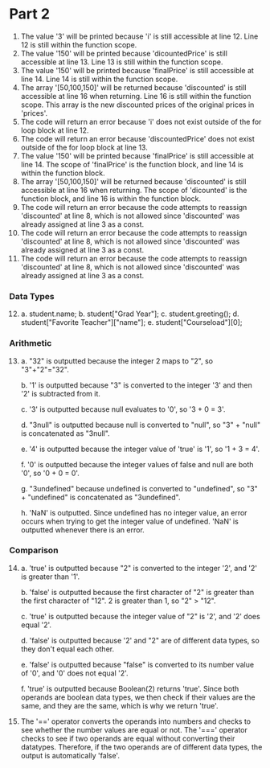 # Part 2
1. The value '3' will be printed because 'i' is still accessible at line 12. Line 12 is still within the function scope.
2. The value '150' will be printed because 'dicountedPrice' is still accessible at line 13. Line 13 is still within the function scope.
3. The value '150' will be printed because 'finalPrice' is still accessible at line 14. Line 14 is still within the function scope.
4. The array '[50,100,150]' will be returned because 'discounted' is still accessible at line 16 when returning. Line 16 is still within the function scope. This array is the new discounted prices of the original prices in 'prices'.
5. The code will return an error because 'i' does not exist outside of the for loop block at line 12.
6. The code will return an error because 'discountedPrice' does not exist outside of the for loop block at line 13.
7. The value '150' will be printed because 'finalPrice' is still accessible at line 14. The scope of 'finalPrice' is the function block, and line 14 is within the function block.
8. The array '[50,100,150]' will be returned because 'discounted' is still accessible at line 16 when returning. The scope of 'dicounted' is the function block, and line 16 is within the function block.
9. The code will return an error because the code attempts to reassign 'discounted' at line 8, which is not allowed since 'discounted' was already assigned at line 3 as a const.
10. The code will return an error because the code attempts to reassign 'discounted' at line 8, which is not allowed since 'discounted' was already assigned at line 3 as a const.
11. The code will return an error because the code attempts to reassign 'discounted' at line 8, which is not allowed since 'discounted' was already assigned at line 3 as a const.

### Data Types
12. a. student.name;
    b. student["Grad Year"];
    c. student.greeting();
    d. student["Favorite Teacher"]["name"];
    e. student["Courseload"][0];

### Arithmetic
13. 
    a. "32" is outputted because the integer 2 maps to "2", so "3"+"2"="32".

    b. '1' is outputted because "3" is converted to the integer '3' and then '2' is subtracted from it.

    c. '3' is outputted because null evaluates to '0', so '3 + 0 = 3'.

    d. "3null" is outputted because null is converted to "null", so "3" + "null" is concatenated as "3null".

    e. '4' is outputted because the integer value of 'true' is '1', so '1 + 3 = 4'.

    f. '0' is outputted because the integer values of false and null are both '0', so '0 + 0 = 0'.

    g. "3undefined" because undefined is converted to "undefined", so "3" + "undefined" is concatenated as "3undefined".
    
    h. 'NaN' is outputted. Since undefined has no integer value, an error occurs when trying to get the integer value of undefined. 'NaN' is outputted whenever there is an error.

### Comparison
14. 
    a. 'true' is outputted because "2" is converted to the integer '2', and '2' is greater than '1'.
    
    b. 'false' is outputted because the first character of "2" is greater than the first character of "12". 2 is greater than 1, so "2" > "12".
    
    c. 'true' is outputted because the integer value of "2" is '2', and '2' does equal '2'.
    
    d. 'false' is outputted because '2' and "2" are of different data types, so they don't equal each other.
    
    e. 'false' is outputted because "false" is converted to its number value of '0', and '0' does not equal '2'.
    
    f. 'true' is outputted because Boolean(2) returns 'true'. Since both operands are boolean data types, we then check if their values are the same, and they are the same, which is why we return 'true'.
    
15. The '==' operator converts the operands into numbers and checks to see whether the number values are equal or not. The '===' operator checks to see if two operands are equal without converting their datatypes. Therefore, if the two operands are of different data types, the output is automatically 'false'.